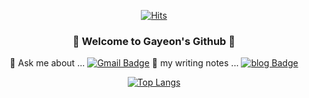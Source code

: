 <!-- ![header](https://capsule-render.vercel.app/api?type=waving&color=c7ecee&height=300&section=header&text=gayeon's%20github&fontSize=90&fontColor=ffffff&animation=twinkling) -->
<div align=center>
<div> 
  
  [![Hits](https://hits.seeyoufarm.com/api/count/incr/badge.svg?url=https%3A%2F%2Fgithub.com%2FAlpoxDev)](https://github.com/gayomii/gayomii)
  
</div>

### 👋  Welcome to Gayeon's Github 👋

 💬  Ask me about ... [![Gmail Badge](https://img.shields.io/badge/Gmail-d14836?style=flat-square&logo=Gmail&logoColor=white&link=mailto:gayeon4041@gmail.com)](mailto:fomagran6@gmail.com) 
 📒  my writing notes ... [![blog Badge](https://img.shields.io/badge/%20-blog-gray?&link=https://gayeonstory.tistory.com/)](https://gayeonstory.tistory.com/)

<!--
**gayomii/gayomii** is a ✨ _special_ ✨ repository because its `README.md` (this file) appears on your GitHub profile.

Here are some ideas to get you started:

- 🔭 I’m currently working on ...
- 🌱 I’m currently learning ...
- 👯 I’m looking to collaborate on ...
- 🤔 I’m looking for help with ...
- 💬 Ask me about ...
- 📫 How to reach me: ...
- 😄 Pronouns: ...
- ⚡ Fun fact: ...
-->


<div>
  
[![Top Langs](https://github-readme-stats.vercel.app/api/top-langs/?username=anuraghazra&layout=compact)](https://github.com/gayomii/gayomii)
  
</div>
</div>

